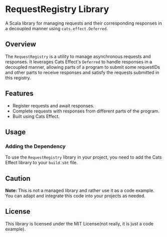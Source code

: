 # RequestRegistry Library

A Scala library for managing requests and their corresponding responses in a decoupled manner using `cats.effect.Deferred`.

## Overview

The `RequestRegistry` is a utility to manage asynchronous requests and responses. It leverages Cats Effect's `Deferred` to handle responses in a decoupled manner, allowing parts of a program to submit some requestIDs and other parts to receive responses and satisfy the requests submitted in this registry.

## Features

- Register requests and await responses.
- Complete requests with responses from different parts of the program.
- Built using Cats Effect.

## Usage

### Adding the Dependency

To use the `RequestRegistry` library in your project, you need to add the Cats Effect library to your `build.sbt` file.

## Caution
**Note:** This is not a managed library and rather use it as a code example. You can adapt and integrate this code into your projects as needed.

## License
This library is licensed under the MIT License(not really, it is just a code example).
